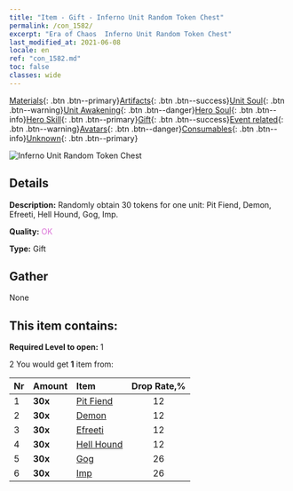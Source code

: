 ```yaml
---
title: "Item - Gift - Inferno Unit Random Token Chest"
permalink: /con_1582/
excerpt: "Era of Chaos  Inferno Unit Random Token Chest"
last_modified_at: 2021-06-08
locale: en
ref: "con_1582.md"
toc: false
classes: wide
---
```

 [Materials](/Items/){: .btn .btn--primary}[Artifacts](/Items/Artifacts/){: .btn .btn--success}[Unit Soul](/Items/UnitSoul/){: .btn .btn--warning}[Unit Awakening](/Items/UnitAwakening/){: .btn .btn--danger}[Hero Soul](/Items/HeroSoul/){: .btn .btn--info}[Hero Skill](/Items/HeroSkill/){: .btn .btn--primary}[Gift](/Items/Gift/){: .btn .btn--success}[Event related](/Items/Events/){: .btn .btn--warning}[Avatars](/Items/Avatars/){: .btn .btn--danger}[Consumables](/Items/Consumables/){: .btn .btn--info}[Unknown](/Items/Unknown/){: .btn .btn--primary}

 ![Inferno Unit Random Token Chest](/images/t/i_907198.png)

## Details
 **Description:** Randomly obtain 30 tokens for one unit: Pit Fiend, Demon, Efreeti, Hell Hound, Gog, Imp.

 **Quality:** <span style="color: #DA70D6">OK</span>

 **Type:** Gift

## Gather

  None

## This item contains:

 **Required Level to open:** 1

 2 You would get **1** item  from:

  | Nr | Amount |     Item    | Drop Rate,% |
  |:---|:-------|:------------|:---------:|
  | 1 |  **30x** | [Pit Fiend](/Items/unt_230/) | 12 | 
  | 2 |  **30x** | [Demon](/Items/unt_229/) | 12 | 
  | 3 |  **30x** | [Efreeti](/Items/unt_231/) | 12 | 
  | 4 |  **30x** | [Hell Hound](/Items/unt_228/) | 12 | 
  | 5 |  **30x** | [Gog](/Items/unt_227/) | 26 | 
  | 6 |  **30x** | [Imp](/Items/unt_226/) | 26 | 
